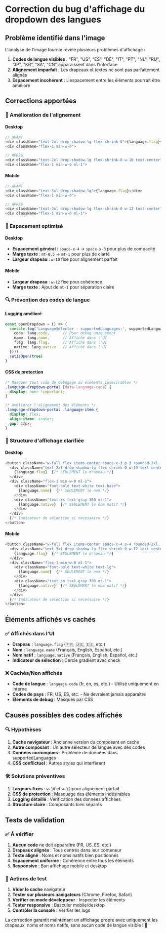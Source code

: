 # Correction du bug d'affichage du dropdown des langues

## Problème identifié dans l'image
L'analyse de l'image fournie révèle plusieurs problèmes d'affichage :

1. **Codes de langue visibles** : "FR", "US", "ES", "DE", "IT", "PT", "NL", "RU", "JP", "KR", "SA", "CN" apparaissent dans l'interface
2. **Alignement imparfait** : Les drapeaux et textes ne sont pas parfaitement alignés
3. **Espacement incohérent** : L'espacement entre les éléments pourrait être amélioré

## Corrections apportées

### 🎯 **Amélioration de l'alignement**

#### Desktop
```typescript
// AVANT
<div className="text-2xl drop-shadow-lg flex-shrink-0">{language.flag}</div>
<div className="flex-1 min-w-0">

// APRÈS  
<div className="text-2xl drop-shadow-lg flex-shrink-0 w-10 text-center">{language.flag}</div>
<div className="flex-1 min-w-0 ml-1">
```

#### Mobile
```typescript
// AVANT
<div className="text-3xl drop-shadow-lg">{language.flag}</div>
<div className="flex-1 min-w-0">

// APRÈS
<div className="text-3xl drop-shadow-lg flex-shrink-0 w-12 text-center">{language.flag}</div>
<div className="flex-1 min-w-0 ml-1">
```

### 📏 **Espacement optimisé**

#### Desktop
- **Espacement général** : `space-x-4` → `space-x-3` pour plus de compacité
- **Marge texte** : `mt-0.5` → `mt-1` pour plus de clarté
- **Largeur drapeau** : `w-10` fixe pour alignement parfait

#### Mobile  
- **Largeur drapeau** : `w-12` fixe pour cohérence
- **Marge texte** : Ajout de `mt-1` pour séparation claire

### 🔍 **Prévention des codes de langue**

#### Logging amélioré
```typescript
const openDropdown = () => {
  console.log('LanguageSelector - supportedLanguages:', supportedLanguages.map(lang => ({
    code: lang.code,      // Pour debug uniquement
    name: lang.name,      // Affiché dans l'UI
    flag: lang.flag,      // Affiché dans l'UI
    native: lang.native   // Affiché dans l'UI
  })))
  setIsOpen(true)
}
```

#### CSS de protection
```css
/* Masquer tout code de débogage ou éléments indésirables */
.language-dropdown-portal [data-language-code] {
  display: none !important;
}

/* Améliorer l'alignement des éléments */
.language-dropdown-portal .language-item {
  display: flex;
  align-items: center;
  gap: 12px;
}
```

### 🎨 **Structure d'affichage clarifiée**

#### Desktop
```typescript
<button className="w-full flex items-center space-x-3 p-3 rounded-2xl...">
  <div className="text-2xl drop-shadow-lg flex-shrink-0 w-10 text-center">
    {language.flag}  {/* SEULEMENT le drapeau */}
  </div>
  <div className="flex-1 min-w-0 ml-1">
    <div className="font-bold text-white text-base">
      {language.name}  {/* SEULEMENT le nom */}
    </div>
    <div className="text-xs text-gray-300 mt-1">
      {language.native}  {/* SEULEMENT le nom natif */}
    </div>
  </div>
  {/* Indicateur de sélection si nécessaire */}
</button>
```

#### Mobile
```typescript
<button className="w-full flex items-center space-x-4 p-4 rounded-2xl...">
  <div className="text-3xl drop-shadow-lg flex-shrink-0 w-12 text-center">
    {language.flag}  {/* SEULEMENT le drapeau */}
  </div>
  <div className="flex-1 min-w-0 ml-1">
    <div className="font-bold text-white text-lg">
      {language.name}  {/* SEULEMENT le nom */}
    </div>
    <div className="text-sm text-gray-300 mt-1">
      {language.native}  {/* SEULEMENT le nom natif */}
    </div>
  </div>
  {/* Indicateur de sélection si nécessaire */}
</button>
```

## Éléments affichés vs cachés

### ✅ **Affichés dans l'UI**
- **Drapeau** : `language.flag` (🇫🇷, 🇺🇸, 🇪🇸, etc.)
- **Nom** : `language.name` (Français, English, Español, etc.)
- **Nom natif** : `language.native` (Français, English, Español, etc.)
- **Indicateur de sélection** : Cercle gradient avec check

### ❌ **Cachés/Non affichés**
- **Code de langue** : `language.code` (fr, en, es, etc.) - Utilisé uniquement en interne
- **Codes de pays** : FR, US, ES, etc. - Ne devraient jamais apparaître
- **Éléments de debug** : Masqués par CSS

## Causes possibles des codes affichés

### 🔍 **Hypothèses**
1. **Cache navigateur** : Ancienne version du composant en cache
2. **Autre composant** : Un autre sélecteur de langue avec des codes
3. **Données corrompues** : Problème de données dans supportedLanguages
4. **CSS conflictuel** : Autres styles qui interfèrent

### 🛠️ **Solutions préventives**
1. **Largeurs fixes** : `w-10` et `w-12` pour alignement parfait
2. **CSS de protection** : Masquage des éléments indésirables
3. **Logging détaillé** : Vérification des données affichées
4. **Structure claire** : Composants bien séparés

## Tests de validation

### ✅ **À vérifier**
1. **Aucun code** ne doit apparaître (FR, US, ES, etc.)
2. **Drapeaux alignés** : Tous centrés dans leur conteneur
3. **Texte aligné** : Noms et noms natifs bien positionnés
4. **Espacement uniforme** : Cohérence entre tous les éléments
5. **Responsive** : Bon affichage mobile et desktop

### 🧪 **Actions de test**
1. **Vider le cache** navigateur
2. **Tester sur plusieurs navigateurs** (Chrome, Firefox, Safari)
3. **Vérifier en mode développeur** : Inspecter les éléments
4. **Tester responsive** : Basculer mobile/desktop
5. **Contrôler la console** : Vérifier les logs

La correction garantit maintenant un affichage propre avec uniquement les drapeaux, noms et noms natifs, sans aucun code de langue visible ! 🎉
